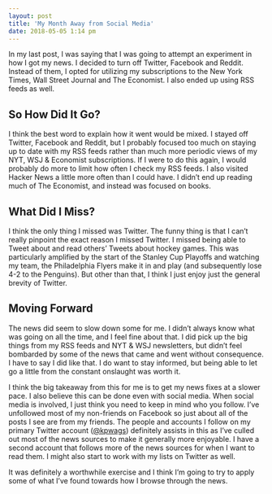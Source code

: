 ```yaml
---
layout: post
title: 'My Month Away from Social Media'
date: 2018-05-05 1:14 pm
---
```


In my last post, I was saying that I was going to attempt an experiment in how I got my news. I decided to turn off Twitter, Facebook and Reddit. Instead of them, I opted for utilizing my subscriptions to the New York Times, Wall Street Journal and The Economist. I also ended up using RSS feeds as well.

## So How Did It Go?

I think the best word to explain how it went would be mixed. I stayed off Twitter, Facebook and Reddit, but I probably focused too much on staying up to date with my RSS feeds rather than much more periodic views of my NYT, WSJ & Economist subscriptions. If I were to do this again, I would probably do more to limit how often I check my RSS feeds. I also visited Hacker News a little more often than I could have. I didn’t end up reading much of The Economist, and instead was focused on books.

## What Did I Miss?

I think the only thing I missed was Twitter. The funny thing is that I can’t really pinpoint the exact reason I missed Twitter. I missed being able to Tweet about and read others’ Tweets about hockey games. This was particularly amplified by the start of the Stanley Cup Playoffs and watching my team, the Philadelphia Flyers make it in and play (and subsequently lose 4-2 to the Penguins). But other than that, I think I just enjoy just the general brevity of Twitter.

## Moving Forward

The news did seem to slow down some for me. I didn’t always know what was going on all the time, and I feel fine about that. I did pick up the big things from my RSS feeds and NYT & WSJ newsletters, but didn’t feel bombarded by some of the news that came and went without consequence. I have to say I did like that. I do want to stay informed, but being able to let go a little from the constant onslaught was worth it.

I think the big takeaway from this for me is to get my news fixes at a slower pace. I also believe this can be done even with social media. When social media is involved, I just think you need to keep in mind who you follow. I’ve unfollowed most of my non-friends on Facebook so just about all of the posts I see are from my friends. The people and accounts I follow on my primary Twitter account ([@kpwags](https://www.twitter.com/kpwags)) definitely assists in this as I’ve culled out most of the news sources to make it generally more enjoyable. I have a second account that follows more of the news sources for when I want to read them. I might also start to work with my lists on Twitter as well.

It was definitely a worthwhile exercise and I think I’m going to try to apply some of what I’ve found towards how I browse through the news.
